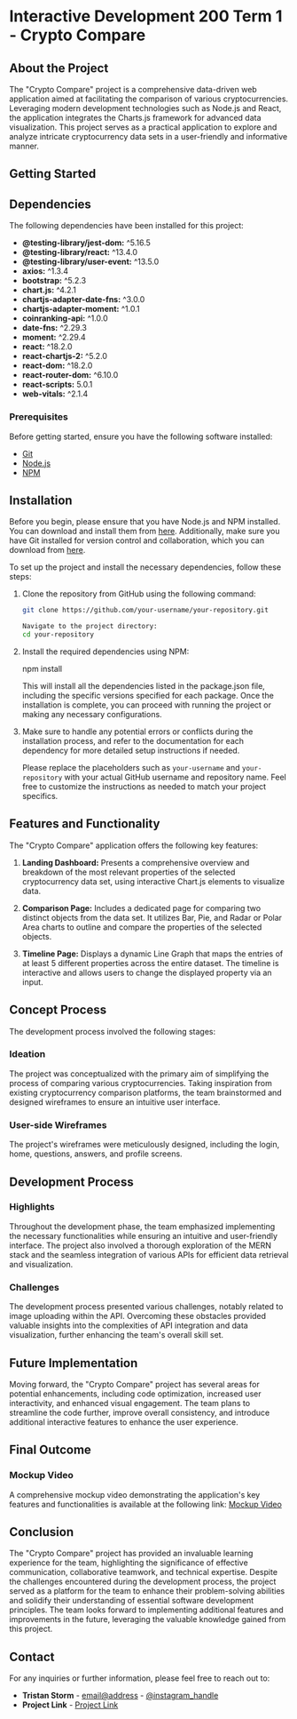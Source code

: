# Interactive Development 200 Term 1 - Crypto Compare

## About the Project

The "Crypto Compare" project is a comprehensive data-driven web application aimed at facilitating the comparison of various cryptocurrencies. Leveraging modern development technologies such as Node.js and React, the application integrates the Charts.js framework for advanced data visualization. This project serves as a practical application to explore and analyze intricate cryptocurrency data sets in a user-friendly and informative manner.

## Getting Started

## Dependencies

The following dependencies have been installed for this project:

- **@testing-library/jest-dom:** ^5.16.5
- **@testing-library/react:** ^13.4.0
- **@testing-library/user-event:** ^13.5.0
- **axios:** ^1.3.4
- **bootstrap:** ^5.2.3
- **chart.js:** ^4.2.1
- **chartjs-adapter-date-fns:** ^3.0.0
- **chartjs-adapter-moment:** ^1.0.1
- **coinranking-api:** ^1.0.0
- **date-fns:** ^2.29.3
- **moment:** ^2.29.4
- **react:** ^18.2.0
- **react-chartjs-2:** ^5.2.0
- **react-dom:** ^18.2.0
- **react-router-dom:** ^6.10.0
- **react-scripts:** 5.0.1
- **web-vitals:** ^2.1.4

### Prerequisites

Before getting started, ensure you have the following software installed:

- [Git](https://git-scm.com/downloads)
- [Node.js](https://nodejs.org/en)
- [NPM](https://www.npmjs.com/)

## Installation

Before you begin, please ensure that you have Node.js and NPM installed. You can download and install them from [here](https://nodejs.org/en/download/). Additionally, make sure you have Git installed for version control and collaboration, which you can download from [here](https://git-scm.com/downloads).

To set up the project and install the necessary dependencies, follow these steps:

1. Clone the repository from GitHub using the following command:

   ```bash
   git clone https://github.com/your-username/your-repository.git

   Navigate to the project directory:
   cd your-repository
   
2. Install the required dependencies using NPM:

    npm install
   
    This will install all the dependencies listed in the package.json file, including the specific versions specified for each package. Once the installation is complete, you can proceed with running the project or 
    making any necessary configurations.

3. Make sure to handle any potential errors or conflicts during the installation process, and refer to the documentation for each dependency for more detailed setup instructions if needed.

    Please replace the placeholders such as `your-username` and `your-repository` with your actual GitHub username and repository name. Feel free to customize the instructions as needed to match your project specifics.

## Features and Functionality

The "Crypto Compare" application offers the following key features:

1. **Landing Dashboard:** Presents a comprehensive overview and breakdown of the most relevant properties of the selected cryptocurrency data set, using interactive Chart.js elements to visualize data.

2. **Comparison Page:** Includes a dedicated page for comparing two distinct objects from the data set. It utilizes Bar, Pie, and Radar or Polar Area charts to outline and compare the properties of the selected objects.

3. **Timeline Page:** Displays a dynamic Line Graph that maps the entries of at least 5 different properties across the entire dataset. The timeline is interactive and allows users to change the displayed property via an input.

## Concept Process

The development process involved the following stages:

### Ideation

The project was conceptualized with the primary aim of simplifying the process of comparing various cryptocurrencies. Taking inspiration from existing cryptocurrency comparison platforms, the team brainstormed and designed wireframes to ensure an intuitive user interface.

### User-side Wireframes

The project's wireframes were meticulously designed, including the login, home, questions, answers, and profile screens.

## Development Process

### Highlights

Throughout the development phase, the team emphasized implementing the necessary functionalities while ensuring an intuitive and user-friendly interface. The project also involved a thorough exploration of the MERN stack and the seamless integration of various APIs for efficient data retrieval and visualization.

### Challenges

The development process presented various challenges, notably related to image uploading within the API. Overcoming these obstacles provided valuable insights into the complexities of API integration and data visualization, further enhancing the team's overall skill set.

## Future Implementation

Moving forward, the "Crypto Compare" project has several areas for potential enhancements, including code optimization, increased user interactivity, and enhanced visual engagement. The team plans to streamline the code further, improve overall consistency, and introduce additional interactive features to enhance the user experience.

## Final Outcome

### Mockup Video

A comprehensive mockup video demonstrating the application's key features and functionalities is available at the following link: [Mockup Video](https://github.com/MareliLourens/OpenFlow/assets/109971278/8f61f450-b44c-4f12-83a9-c5c9435bf0a6)

## Conclusion

The "Crypto Compare" project has provided an invaluable learning experience for the team, highlighting the significance of effective communication, collaborative teamwork, and technical expertise. Despite the challenges encountered during the development process, the project served as a platform for the team to enhance their problem-solving abilities and solidify their understanding of essential software development principles. The team looks forward to implementing additional features and improvements in the future, leveraging the valuable knowledge gained from this project.

## Contact

For any inquiries or further information, please feel free to reach out to:

- **Tristan Storm** - [email@address](mailto:email@address) - [@instagram_handle](https://www.instagram.com/instagram_handle/)
- **Project Link** - [Project Link](https://github.com/username/projectname)

